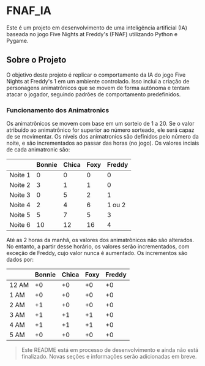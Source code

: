 # FNAF_IA

Este é um projeto em desenvolvimento de uma inteligência artificial (IA) baseada no jogo Five Nights at Freddy's (FNAF) utilizando Python e Pygame.

## Sobre o Projeto
O objetivo deste projeto é replicar o comportamento da IA do jogo Five Nights at Freddy's 1 em um ambiente controlado. Isso inclui a criação de personagens animatrônicos que se movem de forma autônoma e tentam atacar o jogador, seguindo padrões de comportamento predefinidos.

### Funcionamento dos Animatronics
Os animatrônicos se movem com base em um sorteio de 1 a 20. Se o valor atribuído ao animatrônico for superior ao número sorteado, ele será capaz de se movimentar.
Os níveis dos animatronics são definidos pelo número da noite, e são incrementados ao passar das horas (no jogo).
Os valores inciais de cada animatronic são:

|         | Bonnie | Chica | Foxy | Freddy |
|---------|--------|-------|------|--------|
| Noite 1 | 0      | 0     | 0    | 0      |
| Noite 2 | 3      | 1     | 1    | 0      |
| Noite 3 | 0      | 5|2| 1      |
| Noite 4 | 2      |4|6| 1 ou 2 |
| Noite 5 | 5      |7|5|3|
| Noite 6 | 10     |12|16|4|

Até as 2 horas da manhã, os valores dos animatrônicos não são alterados. No entanto, a partir desse horário, os valores serão incrementados, com exceção de Freddy, cujo valor nunca é aumentado.
Os incrementos são dados por:

|       | Bonnie | Chica | Foxy | Freddy |
|-------|------|-----|----|------|
| 12 AM | +0   | +0  | +0 | +0   |
| 1 AM  | +0   | +0  | +0 | +0   |
| 2 AM  | +1   | +0  | +0 | +0   |
| 3 AM  | +1   | +1  | +1 | +0   |
| 4 AM  | +1   | +1  | +1 | +0     |
| 5 AM    | +0     | +0    | +0   | +0     |


> Este README está em processo de desenvolvimento e ainda não está finalizado. Novas seções e informações serão adicionadas em breve.



